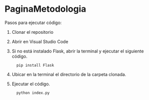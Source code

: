 # PaginaMetodologia

Pasos para ejecutar código:

1. Clonar el repositorio
2. Abrir en Visual Studio Code
3. Si no está instalado Flask, abrir la terminal y ejecutar el siguiente código.

         pip install Flask

4. Ubicar en la terminal el directorio de la carpeta clonada.
5. Ejecutar el código.

         python index.py
